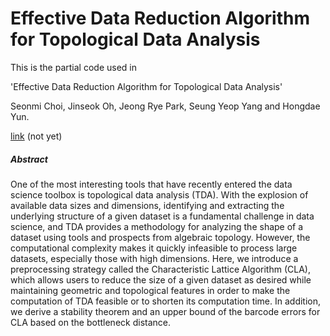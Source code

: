 # Effective Data Reduction Algorithm for Topological Data Analysis

This is the partial code used in

'Effective Data Reduction Algorithm for Topological Data Analysis'

Seonmi Choi, Jinseok Oh, Jeong Rye Park, Seung Yeop Yang and Hongdae Yun.

[link]([]()) (not yet)



##### Abstract
One of the most interesting tools that have recently entered the data science toolbox is topological data analysis (TDA). With the explosion of available data sizes and dimensions, identifying and extracting the underlying structure of a given dataset is a fundamental challenge in data science, and TDA provides a methodology for analyzing the shape of a dataset using tools and prospects from algebraic topology. However, the computational complexity makes it quickly infeasible to process large datasets, especially those with high dimensions. Here, we introduce a preprocessing strategy called the Characteristic Lattice Algorithm (CLA), which allows users to reduce the size of a given dataset as desired while maintaining geometric and topological features in order to make the computation of TDA feasible or to shorten its computation time. In addition, we derive a stability theorem and an upper bound of the barcode errors for CLA based on the bottleneck distance.


